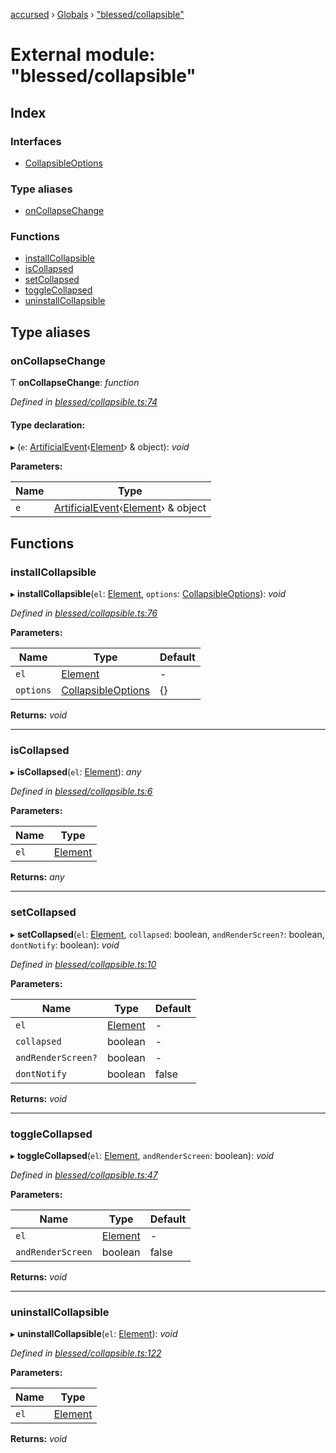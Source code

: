 [accursed](../README.md) › [Globals](../globals.md) › ["blessed/collapsible"](_blessed_collapsible_.md)

# External module: "blessed/collapsible"

## Index

### Interfaces

* [CollapsibleOptions](../interfaces/_blessed_collapsible_.collapsibleoptions.md)

### Type aliases

* [onCollapseChange](_blessed_collapsible_.md#oncollapsechange)

### Functions

* [installCollapsible](_blessed_collapsible_.md#installcollapsible)
* [isCollapsed](_blessed_collapsible_.md#iscollapsed)
* [setCollapsed](_blessed_collapsible_.md#setcollapsed)
* [toggleCollapsed](_blessed_collapsible_.md#togglecollapsed)
* [uninstallCollapsible](_blessed_collapsible_.md#uninstallcollapsible)

## Type aliases

###  onCollapseChange

Ƭ **onCollapseChange**: *function*

*Defined in [blessed/collapsible.ts:74](https://github.com/cancerberoSgx/accursed/blob/5b2518e/src/blessed/collapsible.ts#L74)*

#### Type declaration:

▸ (`e`: [ArtificialEvent](../interfaces/_jsx_types_.artificialevent.md)‹[Element](../interfaces/_jsx_types_.__global.jsx.element.md)› & object): *void*

**Parameters:**

Name | Type |
------ | ------ |
`e` | [ArtificialEvent](../interfaces/_jsx_types_.artificialevent.md)‹[Element](../interfaces/_jsx_types_.__global.jsx.element.md)› & object |

## Functions

###  installCollapsible

▸ **installCollapsible**(`el`: [Element](../interfaces/_jsx_types_.__global.jsx.element.md), `options`: [CollapsibleOptions](../interfaces/_blessed_collapsible_.collapsibleoptions.md)): *void*

*Defined in [blessed/collapsible.ts:76](https://github.com/cancerberoSgx/accursed/blob/5b2518e/src/blessed/collapsible.ts#L76)*

**Parameters:**

Name | Type | Default |
------ | ------ | ------ |
`el` | [Element](../interfaces/_jsx_types_.__global.jsx.element.md) | - |
`options` | [CollapsibleOptions](../interfaces/_blessed_collapsible_.collapsibleoptions.md) |  {} |

**Returns:** *void*

___

###  isCollapsed

▸ **isCollapsed**(`el`: [Element](../interfaces/_jsx_types_.__global.jsx.element.md)): *any*

*Defined in [blessed/collapsible.ts:6](https://github.com/cancerberoSgx/accursed/blob/5b2518e/src/blessed/collapsible.ts#L6)*

**Parameters:**

Name | Type |
------ | ------ |
`el` | [Element](../interfaces/_jsx_types_.__global.jsx.element.md) |

**Returns:** *any*

___

###  setCollapsed

▸ **setCollapsed**(`el`: [Element](../interfaces/_jsx_types_.__global.jsx.element.md), `collapsed`: boolean, `andRenderScreen?`: boolean, `dontNotify`: boolean): *void*

*Defined in [blessed/collapsible.ts:10](https://github.com/cancerberoSgx/accursed/blob/5b2518e/src/blessed/collapsible.ts#L10)*

**Parameters:**

Name | Type | Default |
------ | ------ | ------ |
`el` | [Element](../interfaces/_jsx_types_.__global.jsx.element.md) | - |
`collapsed` | boolean | - |
`andRenderScreen?` | boolean | - |
`dontNotify` | boolean | false |

**Returns:** *void*

___

###  toggleCollapsed

▸ **toggleCollapsed**(`el`: [Element](../interfaces/_jsx_types_.__global.jsx.element.md), `andRenderScreen`: boolean): *void*

*Defined in [blessed/collapsible.ts:47](https://github.com/cancerberoSgx/accursed/blob/5b2518e/src/blessed/collapsible.ts#L47)*

**Parameters:**

Name | Type | Default |
------ | ------ | ------ |
`el` | [Element](../interfaces/_jsx_types_.__global.jsx.element.md) | - |
`andRenderScreen` | boolean | false |

**Returns:** *void*

___

###  uninstallCollapsible

▸ **uninstallCollapsible**(`el`: [Element](../interfaces/_jsx_types_.__global.jsx.element.md)): *void*

*Defined in [blessed/collapsible.ts:122](https://github.com/cancerberoSgx/accursed/blob/5b2518e/src/blessed/collapsible.ts#L122)*

**Parameters:**

Name | Type |
------ | ------ |
`el` | [Element](../interfaces/_jsx_types_.__global.jsx.element.md) |

**Returns:** *void*
